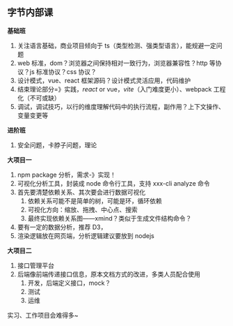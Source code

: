 ## 字节内部课

**基础班**

1. 关注语言基础，商业项目倾向于 ts（类型检测、强类型语言），能规避一定问题
2. web 标准，dom？浏览器之间保持相对一致行为，浏览器兼容性？http 等协议？js 标准协议？css 协议？
3. 设计模式，vue、react 框架源码？设计模式灵活应用，代码维护
4. 结束理论部分=》实践，_react_ or vue，_vite_（入门难度更小）、webpack 工程化（不可或缺）
5. 调试，调试技巧，以行的维度理解代码中的执行流程，副作用？上下文操作、变量变更等

**进阶班**

1. 安全问题，卡脖子问题，理论

**大项目一**

1. npm package 分析，需求-》实现！
2. 可视化分析工具，封装成 node 命令行工具，支持 xxx-cli analyze 命令
3. 首先要清楚依赖关系、其次要会进行数据可视化
   1. 依赖关系可能不是简单的树，可能是环，循环依赖
   2. 可视化方向：缩放、拖拽、中心点、搜索
   3. 最终实现依赖关系图——xmind？类似于生成文件结构命令？
4. 要有一定的数据分析，推荐 D3，
5. 渲染逻辑放在网页端，分析逻辑建议要放到 nodejs

**大项目二**

1. 接口管理平台
2. 后端像前端传递接口信息，原本文档方式的改进，多类人员配合使用
   1. 开发，后端定义接口，mock？
   2. 测试
   3. 运维

实习、工作项目会难得多~
